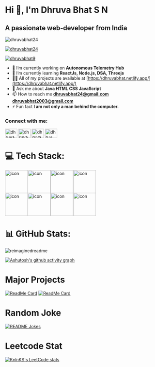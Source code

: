 # Hi 👋, I'm Dhruva Bhat S N
## A passionate web-developer from India

<p align="left"> <img src="https://komarev.com/ghpvc/?username=dhruvabhat24&label=Profile%20views&color=00ff00&style=plastic" alt="dhruvabhat24" /> </p>

<p align="left"> 
  <a href="https://github.com/ryo-ma/github-profile-trophy">
    <img src="https://github-profile-trophy.vercel.app/?username=dhruvabhat24&theme=radical" alt="dhruvabhat24" />
  </a>
</p>

<p align="left"> 
  <a href="https://twitter.com/dhruvabhat9" target="blank">
    <img src="https://img.shields.io/twitter/follow/dhruvabhat9?logo=twitter&style=for-the-badge" alt="dhruvabhat9" />
  </a>
</p>

- 🔭 I’m currently working on **Autonomous Telemetry Hub**
- 🌱 I’m currently learning **ReactJs, Node.js, DSA, Threejs**
- 👨‍💻 All of my projects are available at [https://dhruvabhat.netlify.app/](https://dhruvabhat.netlify.app/)
- 💬 Ask me about **Java HTML CSS JavaScript**
- 📫 How to reach me **dhruvabhat24@gmail.com dhruvabhat2003@gmail.com**
- ⚡ Fun fact **I am not only a man behind the computer.**

### Connect with me:
<p align="left">
  <a href="https://codepen.io/dhruvabhat24" target="blank">
    <img align="center" src="https://raw.githubusercontent.com/rahuldkjain/github-profile-readme-generator/master/src/images/icons/Social/codepen.svg" alt="dhruvabhat24" height="30" width="40" />
  </a>
  <a href="https://twitter.com/dhruvabhat9" target="blank">
    <img align="center" src="https://raw.githubusercontent.com/rahuldkjain/github-profile-readme-generator/master/src/images/icons/Social/twitter.svg" alt="dhruvabhat9" height="30" width="40" />
  </a>
  <a href="https://linkedin.com/in/dhruva bhat" target="blank">
    <img align="center" src="https://raw.githubusercontent.com/rahuldkjain/github-profile-readme-generator/master/src/images/icons/Social/linked-in-alt.svg" alt="dhruva bhat" height="30" width="40" />
  </a>
  <a href="https://instagram.com/dhruv__bhat_05" target="blank">
    <img align="center" src="https://raw.githubusercontent.com/rahuldkjain/github-profile-readme-generator/master/src/images/icons/Social/instagram.svg" alt="dhruv__bhat_05" height="30" width="40" />
  </a>
</p>

# 💻 Tech Stack:
<div style="display: flex; align-items: flex-start;"><img src="https://techstack-generator.vercel.app/js-icon.svg" alt="icon" width="75" height="75" /><img src="https://techstack-generator.vercel.app/react-icon.svg" alt="icon" width="75" height="75" /><img src="https://techstack-generator.vercel.app/github-icon.svg" alt="icon" width="75" height="75" /><img src="https://techstack-generator.vercel.app/docker-icon.svg" alt="icon" width="75" height="75" /></div><div style="display: flex; align-items: flex-start;"><img src="https://techstack-generator.vercel.app/java-icon.svg" alt="icon" width="75" height="75" /><img src="https://techstack-generator.vercel.app/mysql-icon.svg" alt="icon" width="75" height="75" /><img src="https://techstack-generator.vercel.app/nginx-icon.svg" alt="icon" width="75" height="75" /><img src="https://techstack-generator.vercel.app/python-icon.svg" alt="icon" width="75" height="75" /></div>

# 📊 GitHub Stats:
<img src="https://myreadme.vercel.app/api/embed/dhruvabhat24?panels=userstatistics,toprepositories,toplanguages,commitgraph" alt="reimaginedreadme" />


[![Ashutosh's github activity graph](https://github-readme-activity-graph.vercel.app/graph?username=dhruvabhat24&bg_color=ddd1ff&color=9e4c98&line=4dd5c5&point=0353d3&area=true&hide_border=true)](https://github.com/ashutosh00710/github-readme-activity-graph)

# Major Projects
[![ReadMe Card](https://github-readme-stats.vercel.app/api/pin/?username=dhruvabhat24&repo=weather-app)]([https://github.com/madushadhanushka/differ](https://github.com/dhruvabhat24/weather-app))
[![ReadMe Card](https://github-readme-stats.vercel.app/api/pin/?username=dhruvabhat24&repo=Leetcode-2024)]([https://github.com/madushadhanushka/simple-sqlite](https://github.com/dhruvabhat24/Leetcode-2024))

# Random Joke
<a href="https://readme-jokes.vercel.app"><img align="center" src="https://readme-jokes.vercel.app/api" alt="README Jokes"></a>

# Leetcode Stat
[![KnlnKS's LeetCode stats](https://leetcode-stats-six.vercel.app/api?username=dhruvabhat)](https://github.com/dhruvabhat24/github-readme)

